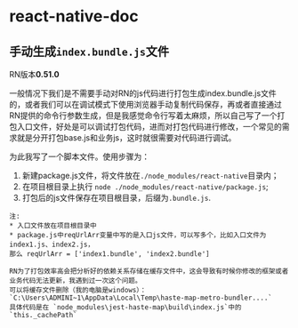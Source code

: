 # react-native-doc
## 手动生成`index.bundle.js`文件
RN版本**0.51.0**

一般情况下我们是不需要手动对RN的js代码进行打包生成index.bundle.js文件的，或者我们可以在调试模式下使用浏览器手动复制代码保存，再或者直接通过RN提供的命令行参数生成，但是我感觉命令行写着太麻烦，所以自己写了一个打包入口文件，好处是可以调试打包代码，进而对打包代码进行修改，一个常见的需求就是分开打包base.js和业务js，这时就很需要对代码进行调试。

为此我写了一个脚本文件。使用步骤为：
1. 新建package.js文件，将文件放在`./node_modules/react-native`目录内；
2. 在项目根目录上执行 `node ./node_modules/react-native/package.js`;
3. 打包后的js文件保存在项目根目录，后缀为`.bundle.js`.

```
注: 
* 入口文件放在项目根目录中
* package.js中reqUrlArr变量中写的是入口js文件，可以写多个，比如入口文件为index1.js、index2.js，
那么 reqUrlArr = ['index1.bundle', 'index2.bundle']
```

```
RN为了打包效率高会把分析好的依赖关系存储在缓存文件中，这会导致有时候你修改的框架或者业务代码无法更新，我遇到过一次这个问题。
可以将缓存文件删除（我的电脑是windows）：`C:\Users\ADMINI~1\AppData\Local\Temp\haste-map-metro-bundler....`
具体代码是在 `node_modules\jest-haste-map\build\index.js`中的`this._cachePath`
```
